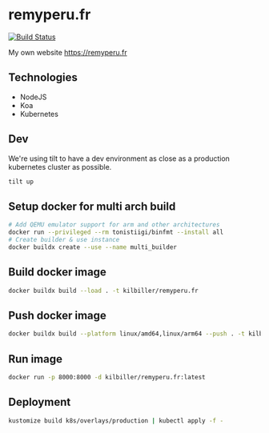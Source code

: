 # remyperu.fr

[![Build Status](https://build.remyperu.dev/api/badges/kilbiller/remyperu.fr/status.svg)](https://build.remyperu.dev/kilbiller/remyperu.fr)

My own website https://remyperu.fr

## Technologies

- NodeJS
- Koa
- Kubernetes

## Dev

We're using tilt to have a dev environment as close as a production kubernetes cluster as possible.

```bash
tilt up
```

## Setup docker for multi arch build

```bash
# Add QEMU emulator support for arm and other architectures
docker run --privileged --rm tonistiigi/binfmt --install all
# Create builder & use instance
docker buildx create --use --name multi_builder
```

## Build docker image

```bash
docker buildx build --load . -t kilbiller/remyperu.fr
```

## Push docker image

```bash
docker buildx build --platform linux/amd64,linux/arm64 --push . -t kilbiller/remyperu.fr
```

## Run image

```bash
docker run -p 8000:8000 -d kilbiller/remyperu.fr:latest
```

## Deployment

```bash
kustomize build k8s/overlays/production | kubectl apply -f -
```
